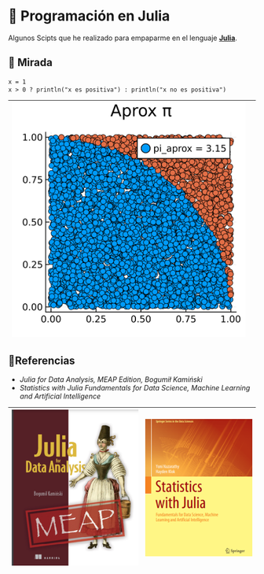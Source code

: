 # 🤖 Programación en Julia

Algunos Scipts que he realizado para empaparme en el lenguaje [**Julia**](https://julialang.org/). 

## 🦉 Mirada

```{julia}
x = 1
x > 0 ? println("x es positiva") : println("x no es positiva")
```

|![f](pi3.png)||
|--------|-------|

## 🦜Referencias 

- *Julia for Data Analysis, MEAP Edition, Bogumił Kamiński*
- *Statistics with Julia Fundamentals for Data Science, Machine Learning and Artificial Intelligence*

| ![book](img/book1.png) | ![book](img/book2.png) |
|---|---|
